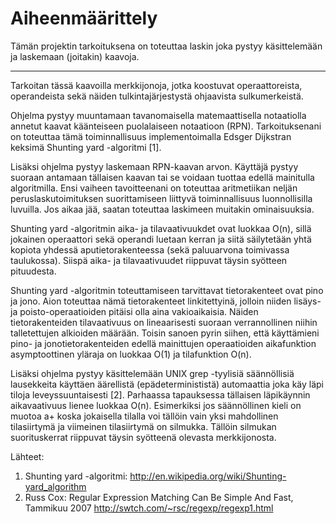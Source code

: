 Aiheenmäärittely
================

Tämän projektin tarkoituksena on toteuttaa laskin joka pystyy käsittelemään ja
laskemaan (joitakin) kaavoja.
* * *

Tarkoitan tässä kaavoilla merkkijonoja, jotka koostuvat operaattoreista,
operandeista sekä näiden tulkintajärjestystä ohjaavista sulkumerkeistä.

Ohjelma pystyy muuntamaan tavanomaisella matemaattisella notaatiolla annetut
kaavat käänteiseen puolalaiseen notaatioon (RPN). Tarkoituksenani on toteuttaa
tämä toiminnallisuus implementoimalla Edsger Dijkstran keksimä Shunting yard
-algoritmi [1].

Lisäksi ohjelma pystyy laskemaan RPN-kaavan arvon. Käyttäjä pystyy suoraan
antamaan tällaisen kaavan tai se voidaan tuottaa edellä mainitulla algoritmilla.
Ensi vaiheen tavoitteenani on toteuttaa aritmetiikan neljän peruslaskutoimituksen
suorittamiseen liittyvä toiminnallisuus luonnollisilla luvuilla. Jos aikaa jää,
saatan toteuttaa laskimeen muitakin ominaisuuksia.

Shunting yard -algoritmin aika- ja tilavaativuukdet ovat luokkaa O(n), sillä
jokainen operaattori sekä operandi luetaan kerran ja siitä säilytetään yhtä
kopiota yhdessä aputietorakenteessa (sekä paluuarvona toimivassa taulukossa).
Siispä aika- ja tilavaativuudet riippuvat täysin syötteen pituudesta.

Shunting yard -algoritmin toteuttamiseen tarvittavat tietorakenteet ovat pino ja
jono. Aion toteuttaa nämä tietorakenteet linkitettyinä, jolloin niiden lisäys- ja
poisto-operaatioiden pitäisi olla aina vakioaikaisia. Näiden tietorakenteiden
tilavaativuus on lineaarisesti suoraan verrannollinen niihin talletettujen
alkioiden määrään. Toisin sanoen pyrin siihen, että käyttämieni pino- ja
jonotietorakenteiden edellä mainittujen operaatioiden aikafunktion asymptoottinen
yläraja on luokkaa O(1) ja tilafunktion O(n).

Lisäksi ohjelma pystyy käsittelemään UNIX grep -tyylisiä säännöllisiä lausekkeita
käyttäen äärellistä (epädeterminististä) automaattia joka käy läpi tiloja
leveyssuuntaisesti [2]. Parhaassa tapauksessa tällaisen läpikäynnin aikavaativuus
lienee luokkaa O(n). Esimerkiksi jos säännöllinen kieli on muotoa a+ koska
jokaisella tilalla voi tällöin vain yksi mahdollinen tilasiirtymä ja viimeinen
tilasiirtymä on silmukka. Tällöin silmukan suorituskerrat riippuvat täysin 
syötteenä olevasta merkkijonosta.

Lähteet:
1.	Shunting yard -algoritmi: http://en.wikipedia.org/wiki/Shunting-yard_algorithm
2.	Russ Cox: Regular Expression Matching Can Be Simple And Fast, Tammikuu 2007
	http://swtch.com/~rsc/regexp/regexp1.html
